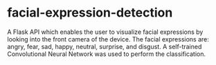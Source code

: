 # facial-expression-detection
A Flask API which enables the user to visualize facial expressions by looking into the front camera of the device. The facial expressions are: angry, fear, sad, happy, neutral, surprise, and disgust. A self-trained Convolutional Neural Network was used to perform the classification.
